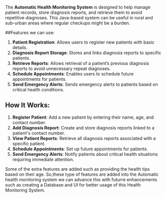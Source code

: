 

The **Automatic Health Monitoring System** is designed to help manage patient records, store diagnosis reports, and retrieve them to avoid repetitive diagnoses. This Java-based system can be useful in rural and sub-urban areas where regular checkups might be a burden.

##Features we can use:
1. **Patient Registration**: Allows users to register new patients with basic details.
2. **Diagnosis Report Storage**: Stores and links diagnosis reports to specific patients.
3. **Retrieve Reports**: Allows retrieval of a patient’s previous diagnosis reports to avoid unnecessary repeat diagnoses.
4. **Schedule Appointments**: Enables users to schedule future appointments for patients.
5. **Send Emergency Alerts**: Sends emergency alerts to patients based on critical health conditions.

## How It Works:
1. **Register Patient**: Add a new patient by entering their name, age, and contact number.
2. **Add Diagnosis Report**: Create and store diagnosis reports linked to a patient's contact number.
3. **View Patient Reports**: Retrieve all diagnosis reports associated with a specific patient.
4. **Schedule Appointments**: Set up future appointments for patients.
5. **Send Emergency Alerts**: Notify patients about critical health situations requiring immediate attention.

Some of the extra features are added such as providing the health tips based on their age.
So,these type of features are added into the Automatic health monitoring system we can advance this with futurre enhancements such as creating a Database and UI for better usage of this Health Monitoring System.
